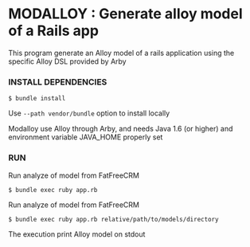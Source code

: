 # MODALLOY : Generate alloy model of a Rails app

This program generate an Alloy model of a rails application using the specific Alloy DSL provided by Arby

### INSTALL DEPENDENCIES
```
$ bundle install
```

Use ```--path vendor/bundle``` option to install locally

Modalloy use Alloy through Arby, and needs Java 1.6 (or higher) and environment variable JAVA_HOME properly set

### RUN

Run analyze of model from FatFreeCRM

```
$ bundle exec ruby app.rb
```

Run analyze of model from FatFreeCRM

```
$ bundle exec ruby app.rb relative/path/to/models/directory
```

The execution print Alloy model on stdout